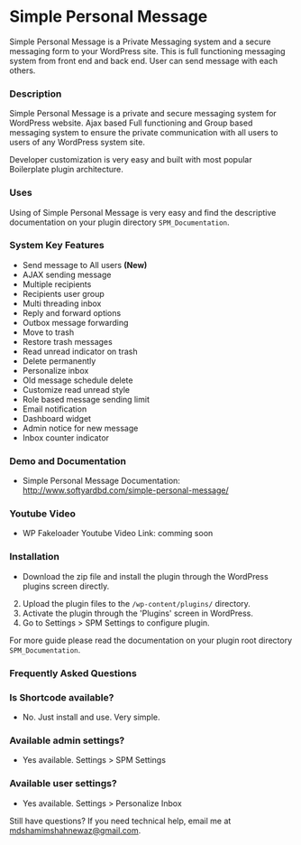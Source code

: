 # Simple Personal Message
Simple Personal Message is a Private Messaging system and a secure messaging form to your WordPress site. This is full functioning messaging system from front end and back end. User can send message with each others.

### Description
Simple Personal Message is a private and secure messaging system for WordPress website. Ajax based Full functioning and Group based messaging system to ensure the private communication with all users to users of any WordPress system site.

Developer customization is very easy and built with most popular Boilerplate plugin architecture.

### Uses

Using of Simple Personal Message is very easy and find the descriptive documentation on your plugin directory `SPM_Documentation`.

### System Key Features

- Send message to All users <strong>(New)</strong>
- AJAX sending message
- Multiple recipients
- Recipients user group
- Multi threading inbox
- Reply and forward options
- Outbox message forwarding
- Move to trash
- Restore trash messages
- Read unread indicator on trash
- Delete permanently
- Personalize inbox
- Old message schedule delete
- Customize read unread style
- Role based message sending limit
- Email notification
- Dashboard widget
- Admin notice for new message
- Inbox counter indicator

### Demo and Documentation
* Simple Personal Message Documentation: http://www.softyardbd.com/simple-personal-message/

### Youtube Video
* WP Fakeloader Youtube Video Link: comming soon

### Installation

- Download the zip file and install the plugin through the WordPress plugins screen directly.
2. Upload the plugin files to the `/wp-content/plugins/` directory.
3. Activate the plugin through the 'Plugins' screen in WordPress.
4. Go to Settings > SPM Settings to configure plugin.

For more guide please read the documentation on your plugin root directory `SPM_Documentation`.

### Frequently Asked Questions

### Is Shortcode available?

* No. Just install and use. Very simple.

### Available admin settings?

* Yes available. Settings > SPM Settings

### Available user settings?

* Yes available. Settings > Personalize Inbox

Still have questions? If you need technical help, email me at mdshamimshahnewaz@gmail.com.